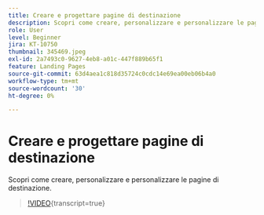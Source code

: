 ```yaml
---
title: Creare e progettare pagine di destinazione
description: Scopri come creare, personalizzare e personalizzare le pagine di destinazione.
role: User
level: Beginner
jira: KT-10750
thumbnail: 345469.jpeg
exl-id: 2a7493c0-9627-4eb8-a01c-447f889b65f1
feature: Landing Pages
source-git-commit: 63d4aea1c818d35724c0cdc14e69ea00eb06b4a0
workflow-type: tm+mt
source-wordcount: '30'
ht-degree: 0%

---
```


# Creare e progettare pagine di destinazione

Scopri come creare, personalizzare e personalizzare le pagine di destinazione.

>[!VIDEO](https://video.tv.adobe.com/v/345469/?quality=12&learn=on){transcript=true}
